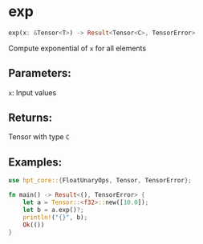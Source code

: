 # exp
```rust
exp(x: &Tensor<T>) -> Result<Tensor<C>, TensorError>
```
Compute exponential of `x` for all elements
## Parameters:
`x`: Input values
## Returns:
Tensor with type `C`
## Examples:
```rust
use hpt_core::{FloatUnaryOps, Tensor, TensorError};

fn main() -> Result<(), TensorError> {
    let a = Tensor::<f32>::new([10.0]);
    let b = a.exp()?;
    println!("{}", b);
    Ok(())
}
```